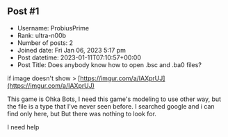 ## Post #1
- Username: ProbiusPrime
- Rank: ultra-n00b
- Number of posts: 2
- Joined date: Fri Jan 06, 2023 5:17 pm
- Post datetime: 2023-01-11T07:10:57+00:00
- Post Title: Does anybody know how to open .bsc and .ba0 files?

if image doesn't show > [https://imgur.com/a/IAXprUJ](https://imgur.com/a/IAXprUJ)

This game is Ohka Bots,
I need this game's modeling to use other way, but the file is a type that I've never seen before.
I searched google and i can find only here, but But there was nothing to look for.

I need help
